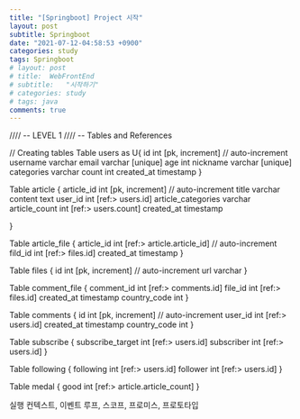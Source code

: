 ```yaml
---
title: "[Springboot] Project 시작"
layout: post
subtitle: Springboot
date: "2021-07-12-04:58:53 +0900"
categories: study
tags: Springboot
# layout: post
# title:  WebFrontEnd
# subtitle:   "시작하기"
# categories: study
# tags: java
comments: true
---
```

//// -- LEVEL 1
//// -- Tables and References

// Creating tables
Table users  as U{
  id int [pk, increment] // auto-increment
  username varchar
  email varchar [unique]
  age int
  nickname varchar [unique]
  categories varchar
  count int
  created_at timestamp
}

Table article  {
  article_id int [pk, increment] // auto-increment
  title varchar
  content text
  user_id int [ref:> users.id]
  article_categories varchar
  article_count int [ref:> users.count]
  created_at timestamp

}


Table article_file  {
  article_id int [ref:> article.article_id] // auto-increment
  fild_id int [ref:> files.id]
  created_at timestamp
}

Table files {
  id int [pk, increment] // auto-increment
  url varchar
}

Table comment_file {
  comment_id int [ref:> comments.id]
  file_id int [ref:> files.id]
  created_at timestamp
  country_code int
}

Table comments  {
  id int [pk, increment] // auto-increment
  user_id int [ref:> users.id]
  created_at timestamp
  country_code int
}

Table subscribe {
 subscribe_target int [ref:> users.id]
 subscriber int [ref:> users.id]
}

Table following {
following int [ref:> users.id]
 follower int [ref:> users.id]
}

Table medal {
  good int [ref:> article.article_count]
}


실행 컨텍스트, 이벤트 루프, 스코프, 프로미스, 프로토타입
